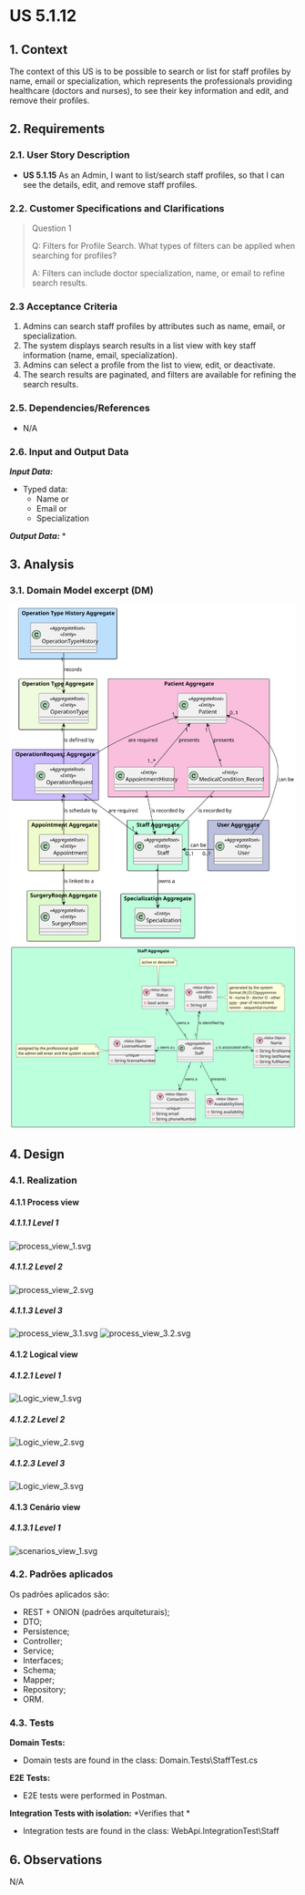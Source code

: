 # US 5.1.12

## 1. Context

The context of this US is to be possible to search or list for staff profiles by name, email or specialization, which represents the professionals providing healthcare (doctors and nurses), to see their key information and edit, and remove their profiles.

## 2. Requirements

### 2.1. User Story Description

- **US 5.1.15** As an Admin, I want to list/search staff profiles, so that I can see the details, edit, and remove staff profiles.

### 2.2. Customer Specifications and Clarifications

> Question 1 
>
> Q: Filters for Profile Search. What types of filters can be applied when searching for profiles?
>
> A: Filters can include doctor specialization, name, or email to refine search results.


### 2.3 Acceptance Criteria

1. Admins can search staff profiles by attributes such as name, email, or specialization.
2. The system displays search results in a list view with key staff information (name, email, specialization).
3. Admins can select a profile from the list to view, edit, or deactivate.
4. The search results are paginated, and filters are available for refining the search results.

### 2.5. Dependencies/References

* N/A

### 2.6. Input and Output Data

***Input Data:***
* Typed data:
    * Name or
    * Email or
    * Specialization

***Output Data:***
*


## 3. Analysis 

### 3.1. Domain Model excerpt (DM)

![Domain_Model.svg](Domain_Model.svg)
![Staff_Aggregate.svg](Staff_Aggregate.svg)

## 4. Design

### 4.1. Realization

#### 4.1.1 Process view

##### 4.1.1.1 Level 1

![process_view_1.svg](..%2Fc4%20models%20with%20views%20-%20SPRINT1%2FProcess%20View%2FxList%2Fprocess_view_1.svg)

##### 4.1.1.2  Level 2

![process_view_2.svg](..%2Fc4%20models%20with%20views%20-%20SPRINT1%2FProcess%20View%2FxList%2Fprocess_view_2.svg)

##### 4.1.1.3  Level 3

![process_view_3.1.svg](..%2Fc4%20models%20with%20views%20-%20SPRINT1%2FProcess%20View%2FxList%2Fprocess_view_3.1.svg)
![process_view_3.2.svg](..%2Fc4%20models%20with%20views%20-%20SPRINT1%2FProcess%20View%2FxList%2Fprocess_view_3.2.svg)


#### 4.1.2 Logical view

##### 4.1.2.1 Level 1

![Logic_view_1.svg](..%2Fc4%20models%20with%20views%20-%20SPRINT1%2FLogical%20View%2FLogic_view_1.svg)

##### 4.1.2.2  Level 2

![Logic_view_2.svg](..%2Fc4%20models%20with%20views%20-%20SPRINT1%2FLogical%20View%2FLogic_view_2.svg)

##### 4.1.2.3  Level 3

![Logic_view_3.svg](..%2Fc4%20models%20with%20views%20-%20SPRINT1%2FLogical%20View%2FLogic_view_3.svg)

#### 4.1.3 Cenário view

##### 4.1.3.1 Level 1

![scenarios_view_1.svg](..%2Fc4%20models%20with%20views%20-%20SPRINT1%2FScenarios%20View%2Fscenarios_view_1.svg)

### 4.2. Padrões aplicados

Os padrões aplicados são:

- REST + ONION (padrões arquiteturais);
- DTO;
- Persistence;
- Controller;
- Service;
- Interfaces;
- Schema;
- Mapper;
- Repository;
- ORM.

### 4.3. Tests

**Domain Tests:**

* Domain tests are found in the class: Domain.Tests\StaffTest.cs

**E2E Tests:**

* E2E tests were performed in Postman.

**Integration Tests with isolation:** *Verifies that *

* Integration tests are found in the class: WebApi.IntegrationTest\Staff

## 6. Observations

N/A